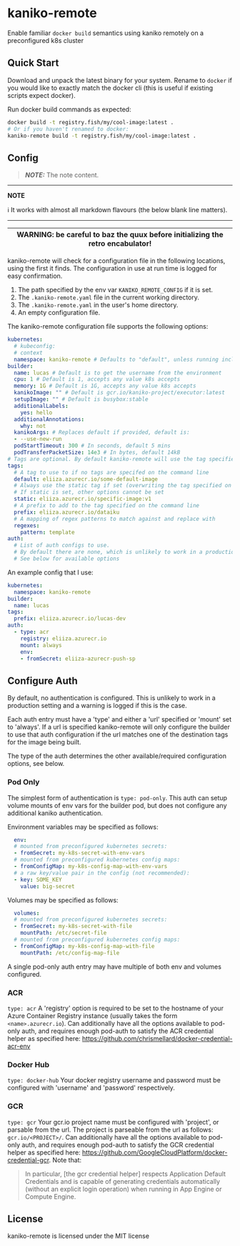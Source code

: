 # kaniko-remote
Enable familiar `docker build` semantics using kaniko remotely on a preconfigured k8s cluster

## Quick Start
Download and unpack the latest binary for your system. Rename to `docker` if you would like to exactly match the docker cli (this is useful if existing scripts expect docker).

Run docker build commands as expected:
```bash
docker build -t registry.fish/my/cool-image:latest .
# Or if you haven't renamed to docker:
kaniko-remote build -t registry.fish/my/cool-image:latest .
```

## Config
> **_NOTE:_**  The note content.

---
**NOTE**

ℹ️ It works with almost all markdown flavours (the below blank line matters).

---
| WARNING: be careful to baz the quux before initializing the retro encabulator! |
| --- |


kaniko-remote will check for a configuration file in the following locations, using the first it finds. The configuration in use at run time is logged for easy confirmation.
1. The path specified by the env var `KANIKO_REMOTE_CONFIG` if it is set.
1. The `.kaniko-remote.yaml` file in the current working directory.
1. The `.kaniko-remote.yaml` in the user's home directory.
1. An empty configuration file.

The kaniko-remote configuration file supports the following options:

```yaml
kubernetes:
  # kubeconfig: 
  # context
  namespace: kaniko-remote # Defaults to "default", unless running incluster in which case defaults to the current namespace
builder:
  name: lucas # Default is to get the username from the environment
  cpu: 1 # Default is 1, accepts any value k8s accepts
  memory: 1G # Default is 1G, accepts any value k8s accepts
  kanikoImage: "" # Default is gcr.io/kaniko-project/executor:latest
  setupImage: "" # Default is busybox:stable
  additionalLabels:
    yes: hello
  additionalAnnotations:
    why: not
  kanikoArgs: # Replaces default if provided, default is:
  - --use-new-run
  podStartTimeout: 300 # In seconds, default 5 mins
  podTransferPacketSize: 14e3 # In bytes, default 14kB
# Tags are optional. By default kaniko-remote will use the tag specified on the command line.
tags:
  # A tag to use to if no tags are specifed on the command line
  default: eliiza.azurecr.io/some-default-image
  # Always use the static tag if set (overwriting the tag specified on the command line).
  # If static is set, other options cannot be set
  static: eliiza.azurecr.io/specific-image:v1
  # A prefix to add to the tag specified on the command line
  prefix: eliiza.azurecr.io/dataiku
  # A mapping of regex patterns to match against and replace with
  regexes:
    pattern: template
auth:
  # List of auth configs to use.
  # By default there are none, which is unlikely to work in a production setting.
  # See below for available options
```

An example config that I use:

```yaml
kubernetes:
  namespace: kaniko-remote
builder:
  name: lucas
tags:
  prefix: eliiza.azurecr.io/lucas-dev
auth:
  - type: acr
    registry: eliiza.azurecr.io
    mount: always
    env:
    - fromSecret: eliiza-azurecr-push-sp
```

## Configure Auth

By default, no authentication is configured. This is unlikely to work in a production setting and a warning is logged if this is the case.

Each auth entry must have a 'type' and either a 'url' specified or 'mount' set to 'always'. If a url is specified kaniko-remote will only configure the builder to use that auth configuration if the url matches one of the destination tags for the image being built.

The type of the auth determines the other available/required configuration options, see below.

### Pod Only

The simplest form of authentication is `type: pod-only`. This auth can setup volume mounts of env vars for the builder pod, but does not configure any additional kaniko authentication.

Environment variables may be specified as follows:
```yaml
  env:
  # mounted from preconfigured kubernetes secrets:
  - fromSecret: my-k8s-secret-with-env-vars
  # mounted from preconfigured kubernetes config maps:
  - fromConfigMap: my-k8s-config-map-with-env-vars
  # a raw key/value pair in the config (not recommended):
  - key: SOME_KEY
    value: big-secret
```

Volumes may be specified as follows:
```yaml
  volumes:
  # mounted from preconfigured kubernetes secrets:
  - fromSecret: my-k8s-secret-with-file
    mountPath: /etc/secret-file
  # mounted from preconfigured kubernetes config maps:
  - fromConfigMap: my-k8s-config-map-with-file
    mountPath: /etc/config-map-file
```

A single pod-only auth entry may have multiple of both env and volumes configured.

### ACR

`type: acr`
A 'registry' option is required to be set to the hostname of your Azure Container Registry instance (usually takes the form `<name>.azurecr.io`). Can additionally have all the options available to pod-only auth, and requires enough pod-auth to satisfy the ACR credential helper as specified here: https://github.com/chrismellard/docker-credential-acr-env

### Docker Hub

`type: docker-hub`
Your docker registry username and password must be configured with 'username' and 'password' respectively.

### GCR

`type: gcr`
Your gcr.io project name must be configured with 'project', or parsable from the url. The project is parseable from the url as follows: `gcr.io/<PROJECT>/`. Can additionally have all the options available to pod-only auth, and requires enough pod-auth to satisfy the GCR credential helper as specified here: https://github.com/GoogleCloudPlatform/docker-credential-gcr. Note that:
> In particular, [the gcr credential helper] respects Application Default Credentials and is capable of generating credentials automatically (without an explicit login operation) when running in App Engine or Compute Engine.

## License

kaniko-remote is licensed under the MIT license
